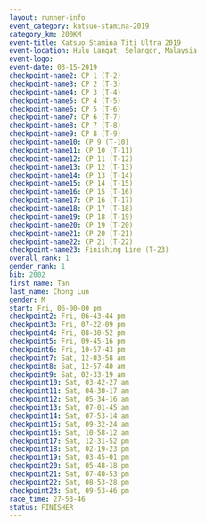 ```yaml
---
layout: runner-info 
event_category: katsuo-stamina-2019 
category_km: 200KM 
event-title: Katsuo Stamina Titi Ultra 2019 
event-location: Hulu Langat, Selangor, Malaysia 
event-logo: 
event-date: 03-15-2019 
checkpoint-name2: CP 1 (T-2) 
checkpoint-name3: CP 2 (T-3) 
checkpoint-name4: CP 3 (T-4) 
checkpoint-name5: CP 4 (T-5) 
checkpoint-name6: CP 5 (T-6) 
checkpoint-name7: CP 6 (T-7) 
checkpoint-name8: CP 7 (T-8) 
checkpoint-name9: CP 8 (T-9) 
checkpoint-name10: CP 9 (T-10) 
checkpoint-name11: CP 10 (T-11) 
checkpoint-name12: CP 11 (T-12) 
checkpoint-name13: CP 12 (T-13) 
checkpoint-name14: CP 13 (T-14) 
checkpoint-name15: CP 14 (T-15) 
checkpoint-name16: CP 15 (T-16) 
checkpoint-name17: CP 16 (T-17) 
checkpoint-name18: CP 17 (T-18) 
checkpoint-name19: CP 18 (T-19) 
checkpoint-name20: CP 19 (T-20) 
checkpoint-name21: CP 20 (T-21) 
checkpoint-name22: CP 21 (T-22) 
checkpoint-name23: Finishing Line (T-23) 
overall_rank: 1
gender_rank: 1
bib: 2002
first_name: Tan
last_name: Chong Lun
gender: M
start: Fri, 06-00-00 pm
checkpoint2: Fri, 06-43-44 pm
checkpoint3: Fri, 07-22-09 pm
checkpoint4: Fri, 08-30-52 pm
checkpoint5: Fri, 09-45-16 pm
checkpoint6: Fri, 10-57-43 pm
checkpoint7: Sat, 12-03-58 am
checkpoint8: Sat, 12-57-40 am
checkpoint9: Sat, 02-33-19 am
checkpoint10: Sat, 03-42-27 am
checkpoint11: Sat, 04-30-17 am
checkpoint12: Sat, 05-34-16 am
checkpoint13: Sat, 07-01-45 am
checkpoint14: Sat, 07-53-14 am
checkpoint15: Sat, 09-32-24 am
checkpoint16: Sat, 10-58-12 am
checkpoint17: Sat, 12-31-52 pm
checkpoint18: Sat, 02-19-23 pm
checkpoint19: Sat, 03-45-01 pm
checkpoint20: Sat, 05-48-18 pm
checkpoint21: Sat, 07-40-53 pm
checkpoint22: Sat, 08-53-28 pm
checkpoint23: Sat, 09-53-46 pm
race_time: 27-53-46
status: FINISHER
---
```

